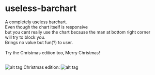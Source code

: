 # useless-barchart

A completely useless barchart. </br>
Even though the chart itself is responsive </br>
but you cant really use the chart because the man at bottom right corner will try to block you. </br>
Brings no value but fun(?) to user. </br>
</br>
Try the Christmas edition too, Merry Christmas!
</br>
</br>


![alt tag](https://raw.githubusercontent.com/wuzhong-zhu/useless-barchart/master/screenshot.gif)
Christmas edition:
![alt tag](https://raw.githubusercontent.com/wuzhong-zhu/useless-barchart/master/screenshot-Christmas.gif)

